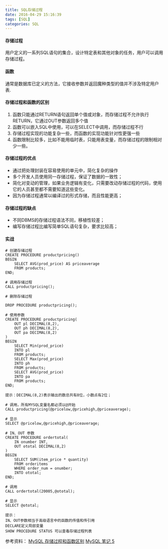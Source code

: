 ```yaml
---
title: SQL存储过程
date: 2016-04-29 15:16:39
tags: [SQL]
categories: SQL
---
```

#### 存储过程
用户定义的一系列SQL语句的集合，设计特定表和其他对象的任务，用户可以调用存储过程。

#### 函数
通常是数据库已定义的方法，它接收参数并返回魔种类型的值并不涉及特定用户表.

#### 存储过程和函数的区别
1. 函数只能通过RETURN语句返回单个值或对象，而存储过程不允许执行RETURN，它通过OUT参数返回多个值
2. 函数可以嵌入SQL中使用，可以在SELECT中调用，而存储过程不行
3. 存储过程实现的功能复杂一些，而函数的实现功能针对性更强一些
4. 函数限制比较多，比如不能用临时表，只能用表变量，而存储过程的限制相对少一些。

#### 存储过程的优点
- 通过把处理封装在容易使用的单元中，简化复杂的操作
- 多个开发人员使用同一存储过程，保证了数据的一致性；
- 简化对变动的管理，如果业务逻辑有变化，只需要改动存储过程的代码，使用它的人员甚至都不需要知道这些变化。
- 因为存储过程通常以编译过的形式存储，而且性能更高；

#### 存储过程的缺点
- 不同DBMS的存储过程语法不同，移植性较差；
- 编写存储过程比编写简单SQL语句复杂，要求比较高；

#### 实战
```
# 创建存储过程
CREATE PROCEDURE productpricing()
BEGIN
	SELECT AVG(prod_price) AS priceaverage
    FROM products;
END;

# 调用存储过程
CALL productpricing();

# 删除存储过程

DROP PROCEDURE productpricing();

# 使用参数
CREATE PROCEDURE productpricing(
	OUT pl DECIMAL(8,2),
    OUT ph DECIMAL(8,2),
    OUT pa DECIMAL(8,2)
)
BEGIN
	SELECT Min(prod_price)
    INTO pl
    FROM products;
    SELECT Max(prod_price)
    INTO ph
    FROM products;
	SELECT AVG(prod_price)
    INTO pa
    FROM products;
END;

提示：DECIMAL(8,2)表示输出的数总共有8位，小数点有2位；

# 调用，所有MYSQL变量名都必须以@开始
CALL productpricing(@pricelow,@pricehigh,@priceaverage);

# 显示
SELECT @pricelow,@pricehigh,@priceaverage;

# IN、OUT 参数
CREATE PROCEDURE ordertotal(
	IN onumber INT,
    OUT ototal DECIMAL(8,2)
)
BEGIN
	SELECT SUM(item_price * quantity)
    FROM orderitems
    WHERE order_num = onumber;
    INTO ototal;
END;

# 调用
CALL ordertotal(20005,@ototal);

# 显示
SELECT @ototal;

提示：
IN、OUT参数相当于高级语言中的函数的传值和传引用
DECLARE定义局部变量
SHOW PROCEDURE STATUS 可以查看存储过程列表

```



参考资料：
[MySQL 存储过程和函数区别](http://fqk.io/mysql-proceduce-function-diff/)
[MySQL 笔记 5](http://fqk.io/note-mysql-5/)
